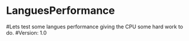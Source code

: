 # LanguesPerformance
#Lets test some langues performance giving the CPU some hard work to do.
#Version: 1.0
